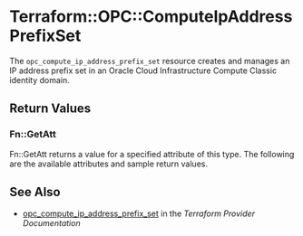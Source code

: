 # Terraform::OPC::ComputeIpAddressPrefixSet

The ``opc_compute_ip_address_prefix_set`` resource creates and manages an IP address prefix set in an Oracle Cloud Infrastructure Compute Classic identity domain.

## Return Values

### Fn::GetAtt

Fn::GetAtt returns a value for a specified attribute of this type. The following are the available attributes and sample return values.

## See Also

* [opc_compute_ip_address_prefix_set](https://www.terraform.io/docs/providers/opc/r/compute_ip_address_prefix_set.html) in the _Terraform Provider Documentation_